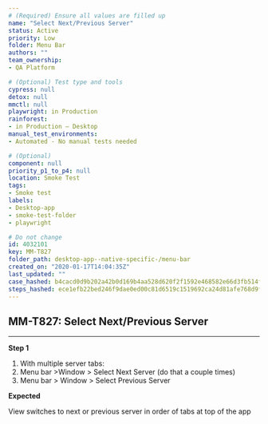 ```yaml
---
# (Required) Ensure all values are filled up
name: "Select Next/Previous Server"
status: Active
priority: Low
folder: Menu Bar
authors: ""
team_ownership: 
- QA Platform

# (Optional) Test type and tools
cypress: null
detox: null
mmctl: null
playwright: in Production
rainforest: 
- in Production — Desktop
manual_test_environments: 
- Automated - No manual tests needed

# (Optional)
component: null
priority_p1_to_p4: null
location: Smoke Test
tags: 
- Smoke test
labels: 
- Desktop-app
- smoke-test-folder
- playwright

# Do not change
id: 4032101
key: MM-T827
folder_path: desktop-app--native-specific-/menu-bar
created_on: "2020-01-17T14:04:35Z"
last_updated: ""
case_hashed: b4cacd0d9b202a42b0d169b4aa528d620f2f1592e468582e66d3fb514f7a0a85f96e3fde205a56bcf1980be4a1c6594d
steps_hashed: ece1efb22bed246f9dae0ed00c81d6519c1519692ca24d81afe768d9fca8b2bed519de39a8dad412e2d23bee01f4ec78
---
```


## MM-T827: Select Next/Previous Server

---

**Step 1**

1. With multiple server tabs:
2. Menu bar >Window > Select Next Server (do that a couple times)
3. Menu bar > Window > Select Previous Server

**Expected**

View switches to next or previous server in order of tabs at top of the app
